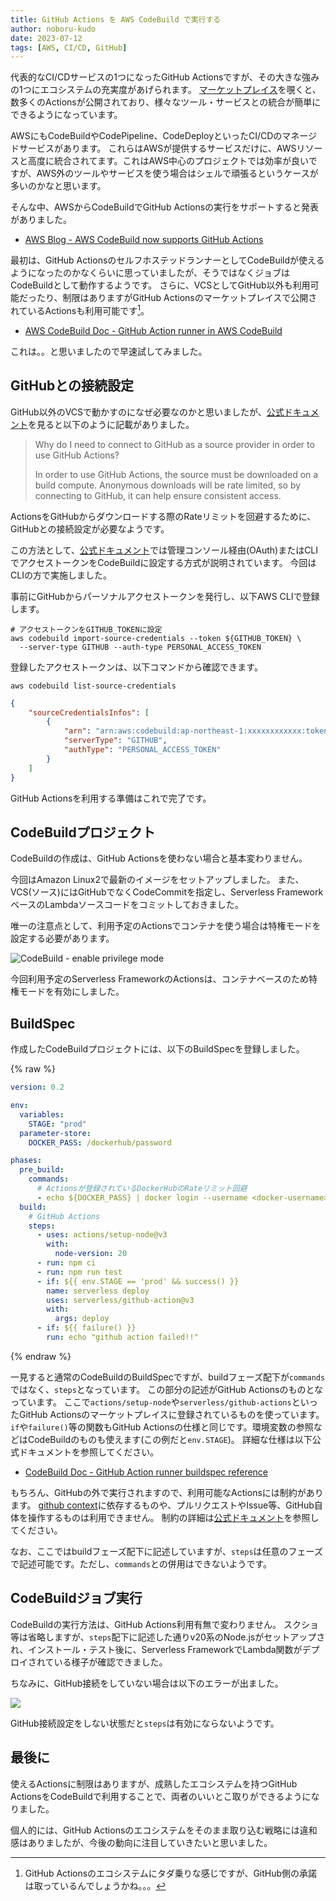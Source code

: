 ```yaml
---
title: GitHub Actions を AWS CodeBuild で実行する
author: noboru-kudo
date: 2023-07-12
tags: [AWS, CI/CD, GitHub]
---
```


代表的なCI/CDサービスの1つになったGitHub Actionsですが、その大きな強みの1つにエコシステムの充実度があげられます。
[マーケットプレイス](https://github.com/marketplace?type=actions)を覗くと、数多くのActionsが公開されており、様々なツール・サービスとの統合が簡単にできるようになっています。

AWSにもCodeBuildやCodePipeline、CodeDeployといったCI/CDのマネージドサービスがあります。
これらはAWSが提供するサービスだけに、AWSリソースと高度に統合されてます。これはAWS中心のプロジェクトでは効率が良いですが、AWS外のツールやサービスを使う場合はシェルで頑張るというケースが多いのかなと思います。

そんな中、AWSからCodeBuildでGitHub Actionsの実行をサポートすると発表がありました。

- [AWS Blog - AWS CodeBuild now supports GitHub Actions](https://aws.amazon.com/jp/about-aws/whats-new/2023/07/aws-codebuild-github-actions/)

最初は、GitHub ActionsのセルフホステッドランナーとしてCodeBuildが使えるようになったのかなくらいに思っていましたが、そうではなくジョブはCodeBuildとして動作するようです。
さらに、VCSとしてGitHub以外も利用可能だったり、制限はありますがGitHub Actionsのマーケットプレイスで公開されているActionsも利用可能です[^1]。

[^1]: GitHub Actionsのエコシステムにタダ乗りな感じですが、GitHub側の承諾は取っているんでしょうかね。。。

- [AWS CodeBuild Doc - GitHub Action runner in AWS CodeBuild](https://docs.aws.amazon.com/codebuild/latest/userguide/action-runner.html)

これは。。と思いましたので早速試してみました。

## GitHubとの接続設定

GitHub以外のVCSで動かすのになぜ必要なのかと思いましたが、[公式ドキュメント](https://docs.aws.amazon.com/codebuild/latest/userguide/action-runner.html#action-runner-connect-source-provider)を見ると以下のように記載がありました。

> Why do I need to connect to GitHub as a source provider in order to use GitHub Actions?
> 
> In order to use GitHub Actions, the source must be downloaded on a build compute. Anonymous downloads will be rate limited, so by connecting to GitHub, it can help ensure consistent access.

ActionsをGitHubからダウンロードする際のRateリミットを回避するために、GitHubとの接続設定が必要なようです。

この方法として、[公式ドキュメント](https://docs.aws.amazon.com/codebuild/latest/userguide/action-runner.html#action-runner-how-to)では管理コンソール経由(OAuth)またはCLIでアクセストークンをCodeBuildに設定する方式が説明されています。
今回はCLIの方で実施しました。

事前にGitHubからパーソナルアクセストークンを発行し、以下AWS CLIで登録します。

```shell
# アクセストークンをGITHUB_TOKENに設定
aws codebuild import-source-credentials --token ${GITHUB_TOKEN} \
  --server-type GITHUB --auth-type PERSONAL_ACCESS_TOKEN
```

登録したアクセストークンは、以下コマンドから確認できます。

```shell
aws codebuild list-source-credentials
```
```json
{
    "sourceCredentialsInfos": [
        {
            "arn": "arn:aws:codebuild:ap-northeast-1:xxxxxxxxxxxx:token/github",
            "serverType": "GITHUB",
            "authType": "PERSONAL_ACCESS_TOKEN"
        }
    ]
}
```

GitHub Actionsを利用する準備はこれで完了です。

## CodeBuildプロジェクト

CodeBuildの作成は、GitHub Actionsを使わない場合と基本変わりません。

今回はAmazon Linux2で最新のイメージをセットアップしました。
また、VCS(ソース)にはGitHubでなくCodeCommitを指定し、Serverless FrameworkベースのLambdaソースコードをコミットしておきました。

唯一の注意点として、利用予定のActionsでコンテナを使う場合は特権モードを設定する必要があります。

![CodeBuild - enable privilege mode](https://i.gyazo.com/24b0f27b6573e2c2a4ba19344541d701.png)

今回利用予定のServerless FrameworkのActionsは、コンテナベースのため特権モードを有効にしました。

## BuildSpec

作成したCodeBuildプロジェクトには、以下のBuildSpecを登録しました。

{% raw %}
```yaml
version: 0.2

env:
  variables:
    STAGE: "prod"
  parameter-store:
    DOCKER_PASS: /dockerhub/password

phases:
  pre_build:
    commands:
      # Actionsが登録されているDockerHubのRateリミット回避
      - echo ${DOCKER_PASS} | docker login --username <docker-username> --password-stdin
  build:
    # GitHub Actions
    steps:
      - uses: actions/setup-node@v3
        with:
          node-version: 20
      - run: npm ci
      - run: npm run test
      - if: ${{ env.STAGE == 'prod' && success() }}
        name: serverless deploy
        uses: serverless/github-action@v3
        with:
          args: deploy
      - if: ${{ failure() }}
        run: echo "github action failed!!"
```
{% endraw %}

一見すると通常のCodeBuildのBuildSpecですが、buildフェーズ配下が`commands`ではなく、`steps`となっています。
この部分の記述がGitHub Actionsのものとなっています。
ここで`actions/setup-node`や`serverless/github-actions`といったGitHub Actionsのマーケットプレイスに登録されているものを使っています。
`if`や`failure()`等の関数もGitHub Actionsの仕様と同じです。環境変数の参照などはCodeBuildのものも使えます(この例だと`env.STAGE`)。
詳細な仕様は以下公式ドキュメントを参照してください。

- [CodeBuild Doc - GitHub Action runner buildspec reference](https://docs.aws.amazon.com/codebuild/latest/userguide/action-runner-buildspec.html)

もちろん、GitHubの外で実行されますので、利用可能なActionsには制約があります。
[github context](https://docs.github.com/en/actions/learn-github-actions/contexts#github-context)に依存するものや、プルリクエストやIssue等、GitHub自体を操作するものは利用できません。
制約の詳細は[公式ドキュメント](https://docs.aws.amazon.com/codebuild/latest/userguide/action-runner.html#action-runner-limitations)を参照してください。

なお、ここではbuildフェーズ配下に記述していますが、`steps`は任意のフェーズで記述可能です。ただし、`commands`との併用はできないようです。

## CodeBuildジョブ実行

CodeBuildの実行方法は、GitHub Actions利用有無で変わりません。
スクショ等は省略しますが、`steps`配下に記述した通りv20系のNode.jsがセットアップされ、インストール・テスト後に、Serverless FrameworkでLambda関数がデプロイされている様子が確認できました。

ちなみに、GitHub接続をしていない場合は以下のエラーが出ました。

![](https://i.gyazo.com/bc80546f304b64027faa777474efe328.png)

GitHub接続設定をしない状態だと`steps`は有効にならないようです。

## 最後に

使えるActionsに制限はありますが、成熟したエコシステムを持つGitHub ActionsをCodeBuildで利用することで、両者のいいとこ取りができるようになりました。

個人的には、GitHub Actionsのエコシステムをそのまま取り込む戦略には違和感はありましたが、今後の動向に注目していきたいと思いました。